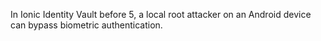 In Ionic Identity Vault before 5, a local root attacker on an Android device can bypass biometric authentication.